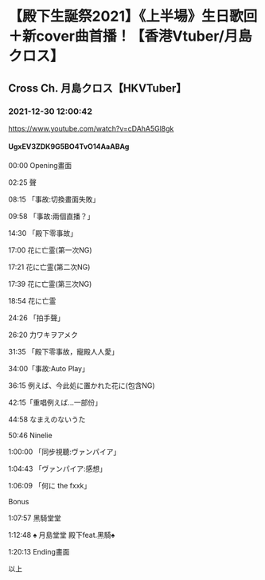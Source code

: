 # 【殿下生誕祭2021】《上半場》生日歌回＋新cover曲首播！【香港Vtuber/月島クロス】
## Cross Ch. 月島クロス【HKVTuber】
### 2021-12-30 12:00:42
https://www.youtube.com/watch?v=cDAhA5Gl8gk
#### UgxEV3ZDK9G5BO4TvO14AaABAg
00:00 Opening畫面

02:25 聲

08:15 「事故:切換畫面失敗」

09:58 「事故:兩個直播？」

14:30 「殿下零事故」

17:00  花に亡霊(第一次NG)

17:21  花に亡霊(第二次NG)

17:39  花に亡霊(第三次NG)

18:54  花に亡霊

24:26 「拍手聲」

26:20 力ワキヲアメク

31:35 「殿下零事故，寵殿人人愛」

34:00「事故:Auto Play」

36:15 例えば、今此処に置かれた花に(包含NG)

42:15「重唱例えば...一部份」

44:58 なまえのないうた

50:46 Ninelie

1:00:00 「同步視聽:ヴァンパイア」

1:04:43 「ヴァンパイア:感想」

1:06:09 「何に the fxxk」

Bonus

1:07:57 黑騎堂堂

1:12:48 ♠ 月島堂堂 殿下feat.黑騎♠

1:20:13 Ending畫面

以上

